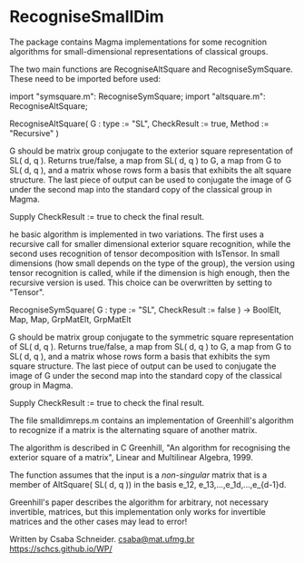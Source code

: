 # RecogniseSmallDim

The package contains Magma implementations for some recognition algorithms for small-dimensional representations 
of classical groups.

The two main functions are RecogniseAltSquare and RecogniseSymSquare. These need to be imported before used:

import "symsquare.m": RecogniseSymSquare;
import "altsquare.m": RecogniseAltSquare;


RecogniseAltSquare( G : 
            type := "SL", 
            CheckResult := true,
            Method := "Recursive" ) 
                                                         
G should be matrix group conjugate to the exterior square representation
of SL( d, q ). Returns true/false, a map from SL( d, q ) to G, a map from 
G to SL( d, q ), and a matrix whose rows form a basis that exhibits the 
alt square structure. The last piece of output can be used to conjugate 
the image of G under the second map into the standard copy of the classical 
group in Magma.
                           
Supply CheckResult := true to check the final result.
                           
he basic algorithm is implemented in two variations. The first uses a recursive call for smaller 
dimensional exterior square recognition, while the second uses recognition of tensor decomposition 
with IsTensor. In small dimensions (how small depends on the type of the group), the version using 
tensor recognition is called, while if the dimension is high enough, then the recursive version is used.
This choice can be overwritten by setting <Method> to "Tensor".
  
RecogniseSymSquare( G : type := "SL", CheckResult := false ) -> BoolElt, Map, Map, GrpMatElt, GrpMatElt
                                                         
G should be matrix group conjugate to the symmetric square representation
of SL( d, q ). Returns true/false, a map from SL( d, q ) to G, a map from 
G to SL( d, q ), and a matrix whose rows form a basis that exhibits the 
sym square structure. The last piece of output can be used to conjugate 
the image of G under the second map into the standard copy of the classical 
group in Magma.

Supply CheckResult := true to check the final result.

The file smalldimreps.m contains an implementation of Greenhill's algorithm
to recognize if a matrix is the alternating square of another matrix.
   
The algorithm is described in C Greenhill, "An algorithm for recognising 
the exterior square of a matrix", Linear and Multilinear Algebra, 1999.
   
The function assumes that the input is a *non-singular* matrix that is a 
member of AltSquare( SL( d, q )) in the basis 
e_12, e_13,...,e_1d,...,e_{d-1}d.
 
Greenhill's paper describes the algorithm for arbitrary, not necessary invertible, matrices, but
this implementation only works for invertible matrices and the other cases may lead to error!

Written by Csaba Schneider.
csaba@mat.ufmg.br
https://schcs.github.io/WP/
